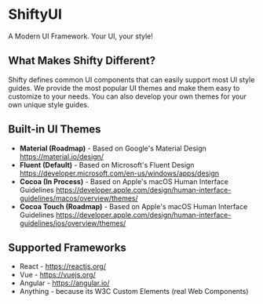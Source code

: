 # ShiftyUI

A Modern UI Framework. Your UI, your style!

## What Makes Shifty Different?

Shifty defines common UI components that can easily support most UI style guides. We provide the most popular UI themes and make them easy to customize to your needs. You can also develop your own themes for your own unique style guides.

## Built-in UI Themes

- **Material (Roadmap)** - Based on Google's Material Design https://material.io/design/
- **Fluent (Default)** - Based on Microsoft's Fluent Design https://developer.microsoft.com/en-us/windows/apps/design
- **Cocoa (In Process)** - Based on Apple's macOS Human Interface Guidelines https://developer.apple.com/design/human-interface-guidelines/macos/overview/themes/
- **Cocoa Touch (Roadmap)** - Based on Apple's macOS Human Interface Guidelines https://developer.apple.com/design/human-interface-guidelines/ios/overview/themes/

## Supported Frameworks

- React - https://reactjs.org/
- Vue - https://vuejs.org/
- Angular - https://angular.io/
- Anything - because its W3C Custom Elements (real Web Components)